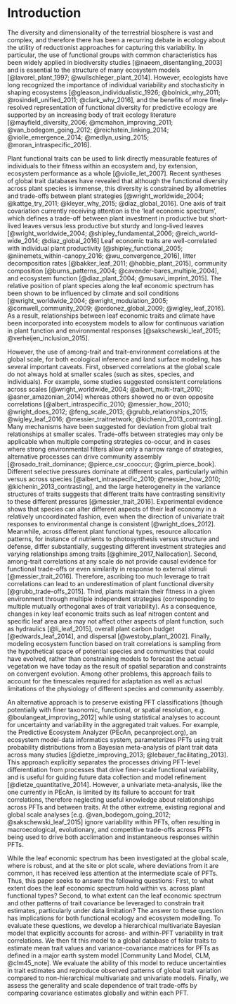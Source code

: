 # Introduction

The diversity and dimensionality of the terrestrial biosphere is vast and complex, and therefore there has been a recurring debate in ecology about the utility of reductionist approaches for capturing this variability.
In particular, the use of functional groups with common characteristics has been widely applied in biodiversity studies [@naeem_disentangling_2003] and is essential to the structure of many ecosystem models [@lavorel_plant_1997; @wullschleger_plant_2014].
However, ecologists have long recognized the importance of individual variability and stochasticity in shaping ecosystems
[@gleason_individualistic_1926; @bolnick_why_2011; @rosindell_unified_2011; @clark_why_2016],
and the benefits of more finely-resolved representation of functional diversity for predictive ecology are supported by an increasing body of trait ecology literature
[@mayfield_diversity_2006; @mcmahon_improving_2011; @van_bodegom_going_2012; @reichstein_linking_2014; @violle_emergence_2014; @medlyn_using_2015; @moran_intraspecific_2016].

Plant functional traits can be used to link directly measurable features of individuals to their fitness within an ecosystem and, by extension, ecosystem performance as a whole [@violle_let_2007].
Recent syntheses of global trait databases have revealed that although the functional diversity across plant species is immense, this diversity is constrained by allometries and trade-offs between plant strategies [@wright_worldwide_2004; @kattge_try_2011; @kleyer_why_2015; @diaz_global_2016].
One axis of trait covariation currently receiving attention is the ‘leaf economic spectrum’, which defines a trade-off between plant investment in productive but short-lived leaves versus less productive but sturdy and long-lived leaves [@wright_worldwide_2004; @shipley_fundamental_2006; @reich_world-wide_2014; @diaz_global_2016]
Leaf economic traits are well-correlated with
individual plant productivity [@shipley_functional_2005; @niinemets_within-canopy_2016; @wu_convergence_2016],
litter decomposition rates [@bakker_leaf_2011; @hobbie_plant_2015],
community composition [@burns_patterns_2004; @cavender-bares_multiple_2004],
and ecosystem function [@diaz_plant_2004; @musavi_imprint_2015].
The relative position of plant species along the leaf economic spectrum has been shown to be influenced by climate and soil conditions
[@wright_worldwide_2004; @wright_modulation_2005; @cornwell_community_2009; @ordonez_global_2009; @wigley_leaf_2016].
As a result, relationships between leaf economic traits and climate have been incorporated into ecosystem models to allow for continuous variation in plant function and environmental responses
[@sakschewski_leaf_2015; @verheijen_inclusion_2015].

However, the use of among-trait and trait-environment correlations at the global scale, for both ecological inference and land surface modeling, has several important caveats.
First, observed correlations at the global scale do not always hold at smaller scales (such as sites, species, and individuals).
For example, some studies suggested consistent correlations across scales [@wright_worldwide_2004; @albert_multi-trait_2010; @asner_amazonian_2014]
whereas others showed no or even opposite correlations [@albert_intraspecific_2010; @messier_how_2010; @wright_does_2012; @feng_scale_2013; @grubb_relationships_2015; @wigley_leaf_2016; @messier_traitnetwork; @kichenin_2013_contrasting].
Many mechanisms have been suggested for deviation from global trait relationships at smaller scales.
Trade-offs between strategies may only be applicable when multiple competing strategies co-occur, and in cases where strong environmental filters allow only a narrow range of strategies, alternative processes can drive community assembly [@rosado_trait_dominance; @pierce_csr_cooccur; @grim_pierce_book].
Different selective pressures dominate at different scales, particularly within versus across species [@albert_intraspecific_2010; @messier_how_2010; @kichenin_2013_contrasting],
and the large heterogeneity in the variance structures of traits suggests that different traits have contrasting sensitivity to these different pressures [@messier_trait_2016].
Experimental evidence shows that species can alter different aspects of their leaf economy in a relatively uncoordinated fashion, even when the direction of univariate trait responses to environmental change is consistent [@wright_does_2012].
Meanwhile, across different plant functional types, resource allocation patterns, for instance of nutrients to photosynthesis versus structure and defense, differ substantially, suggesting different investment strategies and varying relationships among traits [@ghimire_2017_Nallocation].
Second, among-trait correlations at any scale do not provide causal evidence for functional trade-offs or even similarity in response to external stimuli [@messier_trait_2016].
Therefore, ascribing too much leverage to trait correlations can lead to an underestimation of plant functional diversity [@grubb_trade-offs_2015].
Third, plants maintain their fitness in a given environment through multiple independent strategies (corresponding to multiple mutually orthogonal axes of trait variability).
As a consequence, changes in key leaf economic traits such as leaf nitrogen content and specific leaf area area may not affect other aspects of plant function, such as
hydraulics [@li_leaf_2015],
overall plant carbon budget [@edwards_leaf_2014],
and dispersal [@westoby_plant_2002].
Finally, modeling ecosystem function based on trait correlations is sampling from the hypothetical space of potential species and communities that could have evolved, rather than constraining models to forecast the actual vegetation we have today as the result of spatial separation and constraints on convergent evolution.
Among other problems, this approach fails to account for the timescales required for adaptation as well as actual limitations of the physiology of different species and community assembly.

An alternative approach is to preserve existing PFT classifications
[though potentially with finer taxonomic, functional, or spatial resolution, e.g. @boulangeat_improving_2012]
while using statistical analyses to account for uncertainty and variability in the aggregated trait values.
For example, the Predictive Ecosystem Analyzer (PEcAn, pecanproject.org), an ecosystem model-data informatics system, parameterizes PFTs using trait probability distributions from a Bayesian meta-analysis of plant trait data across many studies
[@dietze_improving_2013; @lebauer_facilitating_2013].
This approach explicitly separates the processes driving PFT-level differentiation from processes that drive finer-scale functional variability,
and is useful for guiding future data collection and model refinement [@dietze_quantitative_2014].
However, a univariate meta-analysis, like the one currently in PEcAn, is limited by its failure to account for trait correlations, therefore neglecting useful knowledge about relationships across PFTs and between traits.
At the other extreme, existing regional and global scale analyses [e.g. @van_bodegom_going_2012; @sakschewski_leaf_2015] ignore variability within PFTs, often resulting in macroecological, evolutionary, and competitive trade-offs across PFTs being used to drive both acclimation and instantaneous responses within PFTs.

While the leaf economic spectrum has been investigated at the global scale, where is robust, and at the site or plot scale, where deviations from it are common, it has received less attention at the intermediate scale of PFTs.
Thus, this paper seeks to answer the following questions:
First, to what extent does the leaf economic spectrum hold within vs. across plant functional types?
Second, to what extent can the leaf economic spectrum and other patterns of trait covariance be leveraged to constrain trait estimates, particularly under data limitation?
The answer to these question has implications for both functional ecology and ecosystem modelling.
To evaluate these questions, we develop a hierarchical multivariate Bayesian model that explicitly accounts for across- and within-PFT variability in trait correlations.
We then fit this model to a global database of foliar traits to estimate mean trait values and variance-covariance matrices for PFTs as defined in a major earth system model [Community Land Model, CLM, @clm45_note].
We evaluate the ability of this model to reduce uncertainties in trait estimates and reproduce observed patterns of global trait variation compared to non-hierarchical multivariate and univariate models.
Finally, we assess the generality and scale dependence of trait trade-offs by comparing covariance estimates globally and within each PFT.
